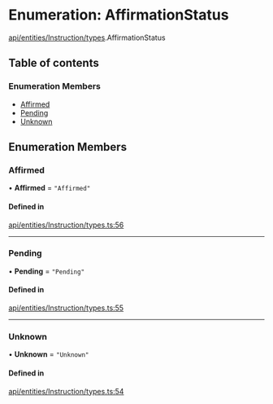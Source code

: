 # Enumeration: AffirmationStatus

[api/entities/Instruction/types](../wiki/api.entities.Instruction.types).AffirmationStatus

## Table of contents

### Enumeration Members

- [Affirmed](../wiki/api.entities.Instruction.types.AffirmationStatus#affirmed)
- [Pending](../wiki/api.entities.Instruction.types.AffirmationStatus#pending)
- [Unknown](../wiki/api.entities.Instruction.types.AffirmationStatus#unknown)

## Enumeration Members

### Affirmed

• **Affirmed** = ``"Affirmed"``

#### Defined in

[api/entities/Instruction/types.ts:56](https://github.com/PolymeshAssociation/polymesh-sdk/blob/07b115c8/src/api/entities/Instruction/types.ts#L56)

___

### Pending

• **Pending** = ``"Pending"``

#### Defined in

[api/entities/Instruction/types.ts:55](https://github.com/PolymeshAssociation/polymesh-sdk/blob/07b115c8/src/api/entities/Instruction/types.ts#L55)

___

### Unknown

• **Unknown** = ``"Unknown"``

#### Defined in

[api/entities/Instruction/types.ts:54](https://github.com/PolymeshAssociation/polymesh-sdk/blob/07b115c8/src/api/entities/Instruction/types.ts#L54)
